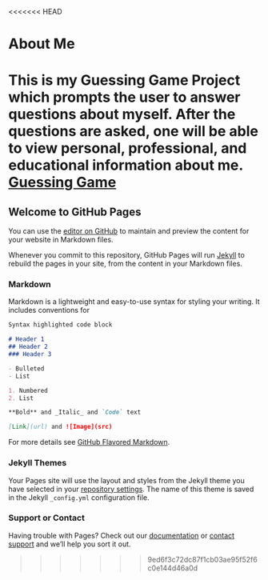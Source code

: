 <<<<<<< HEAD
# About Me


This is my Guessing Game Project which prompts the user to answer questions about myself.  After the questions are asked, one will be able to view personal, professional, and educational information about me.
[Guessing Game](index.html)
=======
## Welcome to GitHub Pages

You can use the [editor on GitHub](https://github.com/jeremywbrazell/about_me/edit/main/README.md) to maintain and preview the content for your website in Markdown files.

Whenever you commit to this repository, GitHub Pages will run [Jekyll](https://jekyllrb.com/) to rebuild the pages in your site, from the content in your Markdown files.

### Markdown

Markdown is a lightweight and easy-to-use syntax for styling your writing. It includes conventions for

```markdown
Syntax highlighted code block

# Header 1
## Header 2
### Header 3

- Bulleted
- List

1. Numbered
2. List

**Bold** and _Italic_ and `Code` text

[Link](url) and ![Image](src)
```

For more details see [GitHub Flavored Markdown](https://guides.github.com/features/mastering-markdown/).

### Jekyll Themes

Your Pages site will use the layout and styles from the Jekyll theme you have selected in your [repository settings](https://github.com/jeremywbrazell/about_me/settings). The name of this theme is saved in the Jekyll `_config.yml` configuration file.

### Support or Contact

Having trouble with Pages? Check out our [documentation](https://docs.github.com/categories/github-pages-basics/) or [contact support](https://support.github.com/contact) and we’ll help you sort it out.
>>>>>>> 9ed6f3c72dc87f1cb03ae95f52f6c0e144d46a0d
